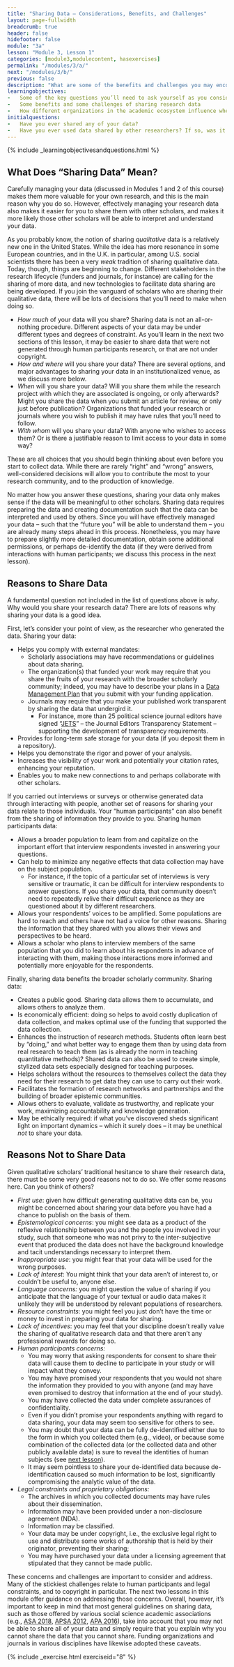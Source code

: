 ```yaml
---
title: "Sharing Data – Considerations, Benefits, and Challenges" 
layout: page-fullwidth 
breadcrumb: true 
header: false 
hidefooter: false 
module: "3a" 
lesson: "Module 3, Lesson 1" 
categories: [module3,modulecontent, hasexercises] 
permalink: "/modules/3/a/" 
next: "/modules/3/b/" 
previous: false 
description: "What are some of the benefits and challenges you may encounter when thinking about sharing data?" 
learningobjectives:
-   Some of the key questions you’ll need to ask yourself as you consider sharing your research data
-   Some benefits and some challenges of sharing research data
-   How different organizations in the academic ecosystem influence when, where, and how you share your research data. 
initialquestions:
-   Have you ever shared any of your data?
-   Have you ever used data shared by other researchers? If so, was it easy or difficult to access the data? How easy was it to use the data? 
---
```

{% include _learningobjectivesandquestions.html %}

## What Does “Sharing Data” Mean?
 Carefully managing your data (discussed in Modules 1 and 2 of this course) makes them more valuable for your own research, and this is the main reason why you do so. However, effectively managing your research data also makes it easier for you to share them with other scholars, and makes it more likely those other scholars will be able to interpret and understand your data.
 
 As you probably know, the notion of sharing *qualitative* data is a relatively new one in the United States. While the idea has more resonance in some European countries, and in the U.K. in particular, among U.S. social scientists there has been a very *weak* tradition of sharing qualitative data. Today, though, things are beginning to change. Different stakeholders in the research lifecycle (funders and journals, for instance) are calling for the sharing of more data, and new technologies to facilitate data sharing are being developed. If you join the vanguard of scholars who are sharing their qualitative data, there will be lots of decisions that you’ll need to make when doing so.

-   *How much* of your data will you share? Sharing data is not an all-or-nothing procedure. Different aspects of your data may be under different types and degrees of constraint. As you’ll learn in the next two sections of this lesson, it may be easier to share data that were not generated through human participants research, or that are not under copyright.
-   *How and where* will you share your data? There are several options,  and major advantages to sharing your data in an institutionalized venue, as we discuss more below.
-   *When* will you share your data? Will you share them while the research project with which they are associated is ongoing, or only afterwards? Might you share the data when you submit an article for review, or only just before publication? Organizations that funded your research or journals where you wish to publish it may have rules that you’ll need to follow.
-   *With whom* will you share your data? With anyone who wishes to access them? Or is there a justifiable reason to limit access to your data in some way?
    
These are all choices that you should begin thinking about even before you start to collect data. While there are rarely “right” and “wrong” answers, well-considered decisions will allow you to contribute the most to your research community, and to the production of knowledge.

No matter how you answer these questions, sharing your data only makes sense if the data will be meaningful to other scholars. Sharing data requires preparing the data and creating documentation such that the data can be interpreted and used by others. Since you will have effectively managed your data – such that the “future you” will be able to understand them – you are already many steps ahead in this process. Nonetheless, you may have to prepare slightly more detailed documentation, obtain some additional permissions, or perhaps de-identify the data (if they were derived from interactions with human participants; we discuss this process in the next lesson).

## Reasons to Share Data
A fundamental question not included in the list of questions above is *why*. Why would you share your research data? There are lots of reasons why sharing your data is a good idea.

First, let’s consider your point of view, as the researcher who generated the data. Sharing your data:

-   Helps you comply with external mandates:
    -   Scholarly associations may have recommendations or guidelines about data sharing.
    -   The organization(s) that funded your work may require that you share the fruits of your research with the broader scholarly community; indeed, you may have to describe your plans in a [Data Management Plan]({{site.baseurl}}/modules/1/c/) that you submit with your funding application.
    -   Journals may require that you make your published work transparent by sharing the data that undergird it.
        -   For instance, more than 25 political science journal editors have signed “[JETS](https://www.dartstatement.org/2014-journal-editors-statement-jets)” – the Journal Editors Transparency Statement – supporting the development of transparency requirements.
-   Provides for long-term safe storage for your data (if you deposit them in a repository).
-   Helps you demonstrate the rigor and power of your analysis.
-   Increases the visibility of your work and potentially your citation rates, enhancing your reputation.
-   Enables you to make new connections to and perhaps collaborate with other scholars.
 
 If you carried out interviews or surveys or otherwise generated data through interacting with people, another set of reasons for sharing your data relate to those individuals. Your “human participants” can also benefit from the sharing of information they provide to you. Sharing human participants data:

-   Allows a broader population to learn from and capitalize on the important effort that interview respondents invested in answering your questions.
-   Can help to minimize any negative effects that data collection may have on the subject population.
    - For instance, if the topic of a particular set of interviews is very sensitive or traumatic, it can be difficult for interview  respondents to answer questions. If you share your data, that community doesn’t need to repeatedly relive their difficult experience as they are questioned about it by different researchers.
-   Allows your respondents’ voices to be amplified. Some populations are hard to reach and others have not had a voice for other reasons. Sharing the information that they shared with you allows their views and perspectives to be heard.
-   Allows a scholar who plans to interview members of the same population that you did to learn about his respondents in advance of interacting with them, making those interactions more informed and potentially more enjoyable for the respondents.
  
Finally, sharing data benefits the broader scholarly community. Sharing data:

-   Creates a public good. Sharing data allows them to accumulate, and allows others to analyze them.
-   Is economically efficient: doing so helps to avoid costly duplication of data collection, and makes optimal use of the funding that supported the data collection.
-   Enhances the instruction of research methods. Students often learn best by “doing,” and what better way to engage them than by using data from real research to teach them (as is already the norm in teaching quantitative methods)? Shared data can also be used to create simple, stylized data sets especially designed for teaching purposes.
-   Helps scholars without the resources to themselves collect the data they need for their research to get data they can use to carry out their work.
-   Facilitates the formation of research networks and partnerships and the building of broader epistemic communities.
-   Allows others to evaluate, validate as trustworthy, and replicate your work, maximizing accountability and knowledge generation.
-   May be ethically required: if what you’ve discovered sheds significant light on important dynamics – which it surely does – it may be unethical *not* to share your data.

## Reasons Not to Share Data
Given qualitative scholars’ traditional hesitance to share their research data, there must be some very good reasons not to do so. We offer some reasons here. Can you think of others?

-   *First use*: given how difficult generating qualitative data can be, you might be concerned about sharing your data before you have had a chance to publish on the basis of them.
-   *Epistemological concerns*: you might see data as a product of the reflexive relationship between you and the people you involved in your study, such that someone who was not privy to the inter-subjective event that produced the data does not have the background knowledge and tacit understandings necessary to interpret them.
-   *Inappropriate use*: you might fear that your data will be used for the wrong purposes.
-   *Lack of Interest*: You might think that your data aren’t of interest to, or couldn’t be useful to, anyone else.
-   *Language concerns:* you might question the value of sharing if you anticipate that the language of your textual or audio data makes it unlikely they will be understood by relevant populations of researchers.
-   *Resource constraints*: you might feel you just don’t have the time or money to invest in preparing your data for sharing.
-   *Lack of incentives*: you may feel that your discipline doesn’t really value the sharing of qualitative research data and that there aren’t any professional rewards for doing so.
-   *Human participants concerns:*
    -   You may worry that asking respondents for consent to share their data will cause them to decline to participate in your study or will impact what they convey.
    -   You may have promised your respondents that you would not share the information they provided to you with anyone (and may have even promised to destroy that information at the end of your study).
    -   You may have collected the data under complete assurances of confidentiality.
    -   Even if you didn’t promise your respondents anything with regard to data sharing, your data may seem too sensitive for others to see.
    -   You may doubt that your data can be fully de-identified either due to the form in which you collected them (e.g., video), or because some combination of the collected data (or the collected data and other publicly available data) is sure to reveal the identities of human subjects (see [next lesson]({{site.baseurl}}/modules/3/b/#de-identifying-data)).
    -   It may seem pointless to share your de-identified data because de-identification caused so much information to be lost, significantly compromising the analytic value of the data.
-   *Legal constraints and proprietary obligations:*
    -   The archives in which you collected documents may have rules about their dissemination.
    -   Information may have been provided under a non-disclosure agreement (NDA).
    -   Information may be classified.
    -   Your data may be under copyright, i.e., the exclusive legal right to use and distribute some works of authorship that is held by their originator, preventing their sharing;
    -   You may have purchased your data under a licensing agreement that stipulated that they cannot be made public.
 
These concerns and challenges are important to consider and address. Many of the stickiest challenges relate to human participants and legal constraints, and to copyright in particular. The next two lessons in this module offer guidance on addressing those concerns. Overall, however, it’s important to keep in mind that most general guidelines on sharing data, such as those offered by various social science academic associations (e.g., [ASA
2018](http://www.asanet.org/sites/default/files/asa_code_of_ethics-june2018.pdf),
[APSA
2012](http://www.apsanet.org/portals/54/Files/Publications/APSAEthicsGuide2012.pdf),
[APA 2016](http://www.apa.org/ethics/code/)), take into account that you may not be able to share all of your data and simply require that you explain why you cannot share the data that you cannot share. Funding organizations and journals in various disciplines have likewise adopted these caveats.

{% include _exercise.html exerciseid="8" %}
